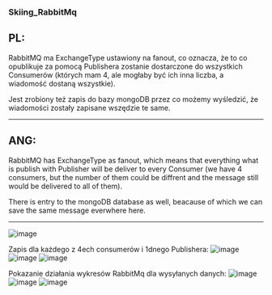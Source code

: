 ### Skiing_RabbitMq

## PL:
RabbitMQ ma ExchangeType ustawiony na fanout, co oznacza, że to co opublikuje za pomocą Publishera zostanie dostarczone do wszystkich Consumerów (których mam 4, ale mogłaby być ich inna liczba, a wiadomość dostaną wszystkie).

Jest zrobiony też zapis do bazy mongoDB przez co możemy wyśledzić, że wiadomości zostały zapisane wszędzie te same.

-------------------------------------------------------------------------------------------------------------------

## ANG:
RabbitMQ has ExchangeType as fanout, which means that everything what is publish with Publisher will be deliver to every Consumer (we have 4 consumers, but the number of them could be diffrent and the message still would be delivered to all of them).

There is entry to the mongoDB database as well, beacause of which we can save the same message everwhere here.

-------------------------------------------------------------------------------------------------------------------
![image](https://user-images.githubusercontent.com/72659265/187655250-e38bca1d-a137-42f9-8675-d67dd753024b.png)

Zapis dla każdego z 4ech consumerów i 1dnego Publishera:
![image](https://user-images.githubusercontent.com/72659265/187655724-a5bf86b2-dfbb-4f25-96aa-532cfa00f67e.png)
![image](https://user-images.githubusercontent.com/72659265/187655805-f588be2d-682b-4800-9215-fa7f2f1b7559.png)
![image](https://user-images.githubusercontent.com/72659265/187655938-41c3f21d-d626-4476-94de-5d160cff5198.png)


Pokazanie działania wykresów RabbitMq dla wysyłanych danych:
![image](https://user-images.githubusercontent.com/72659265/187655004-28393608-4bc9-40cf-9807-b902f11fad0d.png)
![image](https://user-images.githubusercontent.com/72659265/187655076-796ce121-3492-4cdf-928e-f1d5e72ea8f4.png)
![image](https://user-images.githubusercontent.com/72659265/187655145-d83a60be-8324-40f6-9396-76f53a496584.png)
